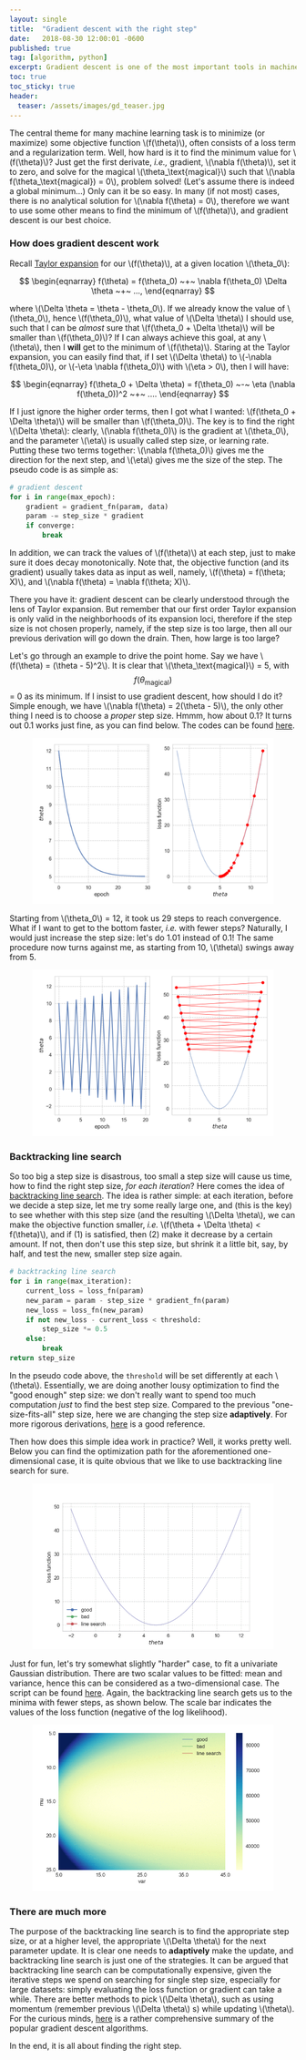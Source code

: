 ```yaml
---
layout: single
title:  "Gradient descent with the right step"
date:   2018-08-30 12:00:01 -0600
published: true
tag: [algorithm, python]
excerpt: Gradient descent is one of the most important tools in machine learning, but how hard can it be?
toc: true
toc_sticky: true
header:
  teaser: /assets/images/gd_teaser.jpg
---
```


The central theme for many machine learning task is to minimize (or maximize) some objective function \\(f(\theta)\\), often consists of a loss term and a regularization term. Well, how hard is it to find the minimum value for \\(f(\theta)\\)? Just get the first derivate, *i.e.,* gradient, \\(\nabla f(\theta)\\), set it to zero, and solve for the magical \\(\theta_\text{magical}\\) such that \\(\nabla f(\theta_\text{magical}) = 0\\), problem solved! (Let's assume there is indeed a global minimum...) Only can it be so easy. In many (if not most) cases, there is no analytical solution for \\(\nabla f(\theta) = 0\\), therefore we want to use some other means to find the minimum of \\(f(\theta)\\), and gradient descent is our best choice.

### How does gradient descent work

Recall [Taylor expansion](https://en.wikipedia.org/wiki/Taylor_series) for our \\(f(\theta)\\), at a given location \\(\theta_0\\):

$$
\begin{eqnarray}
f(\theta) = f(\theta_0) ~+~ \nabla f(\theta_0) \Delta \theta ~+~ ...,
\end{eqnarray}
$$

where \\(\Delta \theta = \theta - \theta_0\\). If we already know the value of \\(\theta_0\\), hence \\(f(\theta_0)\\), what value of \\(\Delta \theta\\) I should use, such that I can be *almost* sure that \\(f(\theta_0 + \Delta \theta)\\) will be smaller than \\(f(\theta_0)\\)? If I can always achieve this goal, at any \\(\theta\\), then I **will** get to the minimum of \\(f(\theta)\\). Staring at the Taylor expansion, you can easily find that, if I set \\(\Delta \theta\\) to \\(-\nabla f(\theta_0)\\), or \\(-\eta \nabla f(\theta_0)\\) with \\(\eta > 0\\), then I will have:

$$
\begin{eqnarray}
f(\theta_0 + \Delta \theta) = f(\theta_0) ~-~ \eta (\nabla f(\theta_0))^2 ~+~ ....
\end{eqnarray}
$$

If I just ignore the higher order terms, then I got what I wanted: \\(f(\theta_0 + \Delta \theta)\\) will be smaller than \\(f(\theta_0)\\). The key is to find the right \\(\Delta \theta\\): clearly, \\(\nabla f(\theta_0)\\) is the gradient at \\(\theta_0\\), and the parameter \\(\eta\\) is usually called step size, or learning rate. Putting these two terms together: \\(\nabla f(\theta_0)\\) gives me the direction for the next step, and \\(\eta\\) gives me the size of the step. The pseudo code is as simple as:

~~~python
# gradient descent
for i in range(max_epoch):
    gradient = gradient_fn(param, data)
    param -= step_size * gradient
    if converge:
        break
~~~

In addition, we can track the values of \\(f(\theta)\\) at each step, just to make sure it does decay monotonically. Note that, the objective function (and its gradient) usually takes data as input as well, namely, \\(f(\theta) = f(\theta; X)\\), and \\(\nabla f(\theta) = \nabla f(\theta; X)\\).

There you have it: gradient descent can be clearly understood through the lens of Taylor expansion. But remember that our first order Taylor expansion is only valid in the neighborhoods of its expansion loci, therefore if the step size is not chosen properly, namely, if the step size is too large, then all our previous derivation will go down the drain. Then, how large is too large?

Let's go through an example to drive the point home. Say we have \\(f(\theta) = (\theta - 5)^2\\). It is clear that \\(\theta_\text{magical}\\) = 5, with $$f(\theta_\text{magical})$$ = 0 as its minimum. If I insist to use gradient descent, how should I do it? Simple enough, we have \\(\nabla f(\theta) = 2(\theta - 5)\\), the only other thing I need is to choose a *proper* step size. Hmmm, how about 0.1? It turns out 0.1 works just fine, as you can find below. The codes can be found [here](http://nbviewer.jupyter.org/github/changyaochen/changyaochen.github.io/blob/master/assets/notebooks/gradient_descent.ipynb#1d_case).

<figure>
<a href="/assets/images/gd_1d_good_case.jpg"><img src="/assets/images/gd_1d_good_case.png"></a>
</figure>

Starting from \\(\theta_0\\) = 12, it took us 29 steps to reach convergence. What if I want to get to the bottom faster, *i.e.* with fewer steps? Naturally, I would just increase the step size: let's do 1.01 instead of 0.1! The same procedure now turns against me, as starting from 10, \\(\theta\\) swings away from 5.

<figure>
<a href="/assets/images/gd_1d_bad_case.jpg"><img src="/assets/images/gd_1d_bad_case.png"></a>
</figure>

### Backtracking line search
So too big a step size is disastrous, too small a step size will cause us time, how to find the right step size, *for each iteration*? Here comes the idea of [backtracking line search](https://en.wikipedia.org/wiki/Backtracking_line_search). The idea is rather simple: at each iteration, before we decide a step size, let me try some really large one, and (this is the key) to see whether with this step size (and the resulting \\(\Delta \theta\\), we can make the objective function smaller, *i.e.* \\(f(\theta + \Delta \theta) < f(\theta)\\), and if (1) is satisfied, then (2) make it decrease by a certain amount. If not, then don't use this step size, but shrink it a little bit, say, by half, and test the new, smaller step size again.

~~~python
# backtracking line search
for i in range(max_iteration):
    current_loss = loss_fn(param)
    new_param = param - step_size * gradient_fn(param)
    new_loss = loss_fn(new_param)
    if not new_loss - current_loss < threshold:
        step_size *= 0.5
    else:
        break
return step_size
~~~
In the pseudo code above, the `threshold` will be set differently at each \\(\theta\\). Essentially, we are doing another lousy optimization to find the "good enough" step size: we don't really want to spend too much computation *just* to find the best step size. Compared to the previous "one-size-fits-all" step size, here we are changing the step size **adaptively**. For more rigorous derivations, [here](https://www.cs.cmu.edu/~ggordon/10725-F12/slides/05-gd-revisited.pdf) is a good reference.

Then how does this simple idea work in practice? Well, it works pretty well. Below you can find the optimization path for the aforementioned one-dimensional case, it is quite obvious that we like to use backtracking line search for sure.

<figure>
<a href="/assets/images/gd_1d.gif"><img src="/assets/images/gd_1d.gif"></a>
</figure>

Just for fun, let's try somewhat slightly "harder" case, to fit a univariate Gaussian distribution. There are two scalar values to be fitted: mean and variance, hence this can be considered as a two-dimensional case. The script can be found [here](http://nbviewer.jupyter.org/github/changyaochen/changyaochen.github.io/blob/master/assets/notebooks/gradient_descent.ipynb#2d_case). Again, the backtracking line search gets us to the minima with fewer steps, as shown below. The scale bar indicates the values of the loss function (negative of the log likelihood).

<figure>
<a href="/assets/images/gd_2d.gif"><img src="/assets/images/gd_2d.gif"></a>
</figure>

### There are much more
The purpose of the backtracking line search is to find the appropriate step size, or at a higher level, the appropriate \\(\Delta \theta\\) for the next parameter update. It is clear one needs to **adaptively** make the update, and backtracking line search is just one of the strategies. It can be argued that backtracking line search can be computationally expensive, given the iterative steps we spend on searching for single step size, especially for large datasets: simply evaluating the loss function or gradient can take a while. There are better methods to pick \\(\Delta \theta\\), such as using momentum (remember previous \\(\Delta \theta\\) s) while updating \\(\theta\\). For the curious minds, [here](http://ruder.io/optimizing-gradient-descent/index.html) is a rather comprehensive summary of the popular gradient descent algorithms.

In the end, it is all about finding the right step.
